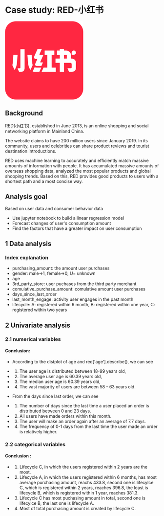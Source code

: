 # Case study: RED-小红书
![red-view](img/red.png)
## Background 

RED(小红书), established in June 2013, is an online shopping and social networking platform in Mainland China. 

The website claims to have 200 million users since January 2019.
In its community, users and celebrities can share product reviews and tourist destination introductions.

RED uses machine learning to accurately and efficiently match massive amounts of information with people. 
It has accumulated massive amounts of overseas shopping data, analyzed the most popular products and global shopping trends.
Based on this, RED provides good products to users with a shortest path and a most concise way. 


## Analysis goal 

Based on user data and consumer behavior data
* Use jupyter notebook to build a linear regression model
* Forecast changes of user's consumption amount
* Find the factors that have a greater impact on user consumption

## 1 Data analysis 
### Index explanation 
* purchasing_amount: the amount user purchases
* gender: male->1, female->0, U= unknown 
* age 
* 3rd_party_store: user puchases from the third party merchant
* comulative_purchase_amount: comulative amount user purchases
* days_since_last_order
* last_month_engage: activity user engages in the past month
* lifecycle: A: registered within 6 month, B: registered within one year, C: registered within two years


## 2 Univariate analysis
### 2.1 numerical variables
#### Conclusion: 

* According to the distplot of age and red['age'].describe(), we can see
- 1. The user age is distributed between 18-99 years old, 
- 2. The average user age is 60.39 years old, 
- 3. The median user age is 60.39 years old, 
- 4. The vast majority of users are between 58 - 63 years old.

* From the days since last order, we can see 
- 1. The number of days since the last time a user placed an order is distributed between 0 and 23 days. 
- 2. All users have made orders within this month.
- 3. The user will make an order again after an average of 7.7 days. 
- 4. The frequency of 0-1 days from the last time the user made an order is relatively higher. 


### 2.2 categorical variables

#### Conclusion : 

- 1. Lifecycle C, in which the users registered within 2 years are the most. 

- 2. Lifecycle A, in which the users registered within 6 months, has most average purchasing amount, reachs 433.8, second one is lifecylce C, which is registered within 2 years, reaches 396.8, the least is lifecycle B, which is registered within 1 year, reaches 381.3.
- 3. Lifecycle C has most puchasing amount in total, second one is lifecylce B, the last one is lifecycle A. 

- 4. Most of total purchasing amount is created by lifecycle C.

